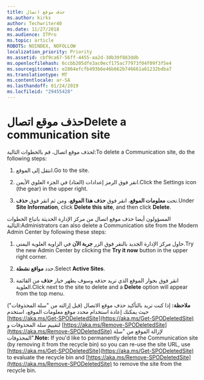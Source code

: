 ```yaml
---
title: حذف موقع اتصال
ms.author: kirks
author: Techwriter40
ms.date: 11/27/2018
ms.audience: ITPro
ms.topic: article
ROBOTS: NOINDEX, NOFOLLOW
localization_priority: Priority
ms.assetid: cbf9ca67-56ff-4455-aa2d-30b39f883ddb
ms.openlocfilehash: 6ccbb205dfe3ac0ecf175ac77973f04f09f3f5e4
ms.sourcegitcommit: e2864efcfb493b6e46b662b746661a61232bdba7
ms.translationtype: MT
ms.contentlocale: ar-SA
ms.lasthandoff: 01/24/2019
ms.locfileid: "29455428"
---
```

# <a name="delete-a-communication-site"></a><span data-ttu-id="14fcf-102">حذف موقع اتصال</span><span class="sxs-lookup"><span data-stu-id="14fcf-102">Delete a communication site</span></span>

<span data-ttu-id="14fcf-103">لحذف موقع اتصال، قم بالخطوات التالية:</span><span class="sxs-lookup"><span data-stu-id="14fcf-103">To delete a Communication site, do the following steps:</span></span> 
  
1. <span data-ttu-id="14fcf-104">انتقل إلى الموقع.</span><span class="sxs-lookup"><span data-stu-id="14fcf-104">Go to the site.</span></span> 
  
2. <span data-ttu-id="14fcf-105">انقر فوق الرمز إعدادات (العتاد) في الجزء العلوي الأيمن.</span><span class="sxs-lookup"><span data-stu-id="14fcf-105">Click the Settings icon (the gear) in the upper right.</span></span> 
  
3. <span data-ttu-id="14fcf-106">تحت **معلومات الموقع**، انقر فوق **حذف هذا الموقع**، ومن ثم انقر فوق **حذف**.</span><span class="sxs-lookup"><span data-stu-id="14fcf-106">Under **Site Information**, click **Delete this site**, and then click **Delete**.</span></span> 
  
<span data-ttu-id="14fcf-107">المسؤولون أيضا حذف موقع اتصال من مركز الإدارة الحديثة باتباع الخطوات التالية:</span><span class="sxs-lookup"><span data-stu-id="14fcf-107">Administrators can also delete a Communication site from the Modern Admin Center by following these steps:</span></span> 
  
1. <span data-ttu-id="14fcf-108">حاول مركز الإدارة الجديد بالنقر فوق الزر **جربة الآن** في الزاوية العلوية اليمنى.</span><span class="sxs-lookup"><span data-stu-id="14fcf-108">Try the new Admin Center by clicking the **Try it now** button in the upper right corner.</span></span> 
  
2. <span data-ttu-id="14fcf-109">حدد **مواقع نشطة**.</span><span class="sxs-lookup"><span data-stu-id="14fcf-109">Select **Active Sites**.</span></span> 
  
3. <span data-ttu-id="14fcf-110">انقر فوق بجوار الموقع الذي تريد حذفه وسوف يظهر خيار **حذف** من القائمة العلوية.</span><span class="sxs-lookup"><span data-stu-id="14fcf-110">Click next to the site to delete and a **Delete** option will appear from the top menu.</span></span> 
  
 <span data-ttu-id="14fcf-111">**ملاحظة:** إذا كنت تريد بالتأكيد حذف موقع الاتصال (قبل إزالته من "سلة المحذوفات") حيث يمكنك إعادة استخدام محدد موقع معلومات الموقع، استخدم [https://aka.ms/Get-SPODeletedSite](https://aka.ms/Get-SPODeletedSite) لتقييم سلة المحذوفات و [https://aka.ms/Remove-SPODeletedSite](https://aka.ms/Remove-SPODeletedSite) لإزالة الموقع من "سلة المحذوفات".</span><span class="sxs-lookup"><span data-stu-id="14fcf-111">**Note:** If you'd like to permanently delete the Communication site (by removing it from the recycle bin) so you can re-use the site URL, use [https://aka.ms/Get-SPODeletedSite](https://aka.ms/Get-SPODeletedSite) to evaluate the recycle bin and [https://aka.ms/Remove-SPODeletedSite](https://aka.ms/Remove-SPODeletedSite) to remove the site from the recycle bin.</span></span> 
  

